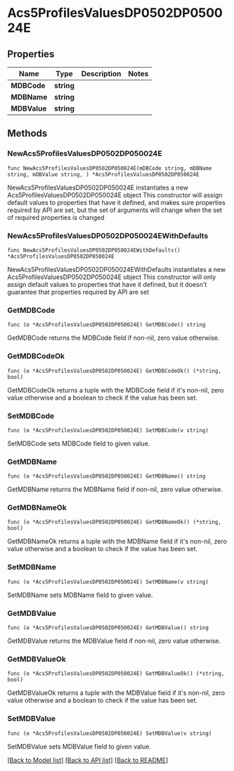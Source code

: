 # Acs5ProfilesValuesDP0502DP050024E

## Properties

Name | Type | Description | Notes
------------ | ------------- | ------------- | -------------
**MDBCode** | **string** |  | 
**MDBName** | **string** |  | 
**MDBValue** | **string** |  | 

## Methods

### NewAcs5ProfilesValuesDP0502DP050024E

`func NewAcs5ProfilesValuesDP0502DP050024E(mDBCode string, mDBName string, mDBValue string, ) *Acs5ProfilesValuesDP0502DP050024E`

NewAcs5ProfilesValuesDP0502DP050024E instantiates a new Acs5ProfilesValuesDP0502DP050024E object
This constructor will assign default values to properties that have it defined,
and makes sure properties required by API are set, but the set of arguments
will change when the set of required properties is changed

### NewAcs5ProfilesValuesDP0502DP050024EWithDefaults

`func NewAcs5ProfilesValuesDP0502DP050024EWithDefaults() *Acs5ProfilesValuesDP0502DP050024E`

NewAcs5ProfilesValuesDP0502DP050024EWithDefaults instantiates a new Acs5ProfilesValuesDP0502DP050024E object
This constructor will only assign default values to properties that have it defined,
but it doesn't guarantee that properties required by API are set

### GetMDBCode

`func (o *Acs5ProfilesValuesDP0502DP050024E) GetMDBCode() string`

GetMDBCode returns the MDBCode field if non-nil, zero value otherwise.

### GetMDBCodeOk

`func (o *Acs5ProfilesValuesDP0502DP050024E) GetMDBCodeOk() (*string, bool)`

GetMDBCodeOk returns a tuple with the MDBCode field if it's non-nil, zero value otherwise
and a boolean to check if the value has been set.

### SetMDBCode

`func (o *Acs5ProfilesValuesDP0502DP050024E) SetMDBCode(v string)`

SetMDBCode sets MDBCode field to given value.


### GetMDBName

`func (o *Acs5ProfilesValuesDP0502DP050024E) GetMDBName() string`

GetMDBName returns the MDBName field if non-nil, zero value otherwise.

### GetMDBNameOk

`func (o *Acs5ProfilesValuesDP0502DP050024E) GetMDBNameOk() (*string, bool)`

GetMDBNameOk returns a tuple with the MDBName field if it's non-nil, zero value otherwise
and a boolean to check if the value has been set.

### SetMDBName

`func (o *Acs5ProfilesValuesDP0502DP050024E) SetMDBName(v string)`

SetMDBName sets MDBName field to given value.


### GetMDBValue

`func (o *Acs5ProfilesValuesDP0502DP050024E) GetMDBValue() string`

GetMDBValue returns the MDBValue field if non-nil, zero value otherwise.

### GetMDBValueOk

`func (o *Acs5ProfilesValuesDP0502DP050024E) GetMDBValueOk() (*string, bool)`

GetMDBValueOk returns a tuple with the MDBValue field if it's non-nil, zero value otherwise
and a boolean to check if the value has been set.

### SetMDBValue

`func (o *Acs5ProfilesValuesDP0502DP050024E) SetMDBValue(v string)`

SetMDBValue sets MDBValue field to given value.



[[Back to Model list]](../README.md#documentation-for-models) [[Back to API list]](../README.md#documentation-for-api-endpoints) [[Back to README]](../README.md)


